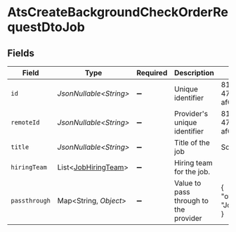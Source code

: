 # AtsCreateBackgroundCheckOrderRequestDtoJob


## Fields

| Field                                                            | Type                                                             | Required                                                         | Description                                                      | Example                                                          |
| ---------------------------------------------------------------- | ---------------------------------------------------------------- | ---------------------------------------------------------------- | ---------------------------------------------------------------- | ---------------------------------------------------------------- |
| `id`                                                             | *JsonNullable\<String>*                                          | :heavy_minus_sign:                                               | Unique identifier                                                | 8187e5da-dc77-475e-9949-af0f1fa4e4e3                             |
| `remoteId`                                                       | *JsonNullable\<String>*                                          | :heavy_minus_sign:                                               | Provider's unique identifier                                     | 8187e5da-dc77-475e-9949-af0f1fa4e4e3                             |
| `title`                                                          | *JsonNullable\<String>*                                          | :heavy_minus_sign:                                               | Title of the job                                                 | Software Engineer                                                |
| `hiringTeam`                                                     | List\<[JobHiringTeam](../../models/components/JobHiringTeam.md)> | :heavy_minus_sign:                                               | Hiring team for the job.                                         |                                                                  |
| `passthrough`                                                    | Map\<String, *Object*>                                           | :heavy_minus_sign:                                               | Value to pass through to the provider                            | {<br/>"other_known_names": "John Doe"<br/>}                      |